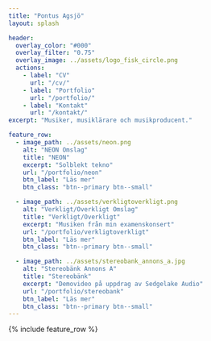 ```yaml
---
title: "Pontus Agsjö"
layout: splash

header:
  overlay_color: "#000"
  overlay_filter: "0.75"
  overlay_image: ../assets/logo_fisk_circle.png
  actions:
    - label: "CV"
      url: "/cv/"
    - label: "Portfolio"
      url: "/portfolio/"
    - label: "Kontakt"
      url: "/kontakt/"
excerpt: "Musiker, musiklärare och musikproducent."

feature_row:
  - image_path: ../assets/neon.png
    alt: "NEON Omslag"
    title: "NEON"
    excerpt: "Solblekt tekno"
    url: "/portfolio/neon"
    btn_label: "Läs mer"
    btn_class: "btn--primary btn--small"

  - image_path: ../assets/verkligtoverkligt.png
    alt: "Verkligt/Overkligt Omslag"
    title: "Verkligt/Overkligt"
    excerpt: "Musiken från min examenskonsert"
    url: "/portfolio/verkligtoverkligt"
    btn_label: "Läs mer"
    btn_class: "btn--primary btn--small"

  - image_path: ../assets/stereobank_annons_a.jpg
    alt: "Stereobänk Annons A"
    title: "Stereobänk"
    excerpt: "Demovideo på uppdrag av Sedgelake Audio"
    url: "/portfolio/stereobank"
    btn_label: "Läs mer"
    btn_class: "btn--primary btn--small"
---
```


{% include feature_row %}